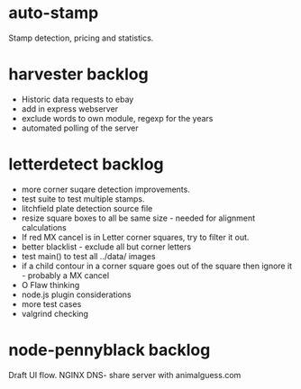 auto-stamp
==========
Stamp detection, pricing and statistics.

harvester backlog
=================
- Historic data requests to ebay
- add in express webserver
- exclude words to own module, regexp for the years
- automated polling of the server

letterdetect backlog
====================
- more corner suqare detection improvements.
- test suite to test multiple stamps.
- litchfield plate detection source file
- resize square boxes to all be same size - needed for alignment calculations
- If red MX cancel is in Letter corner squares, try to filter it out.
- better blacklist - exclude all but corner letters
- test main() to test all ../data/ images
- if a child contour in a corner square goes out of the square then ignore it - probably a MX cancel
- O Flaw thinking
- node.js plugin considerations
- more test cases
- valgrind checking

node-pennyblack backlog
=======================
Draft UI flow.
NGINX DNS- share server with animalguess.com
